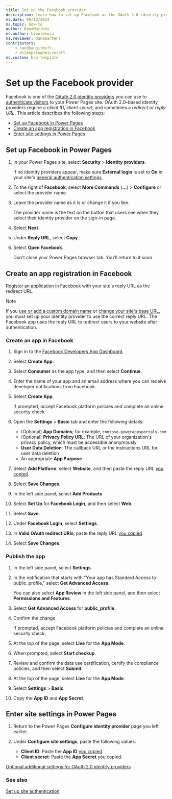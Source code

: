 ```yaml
---
title: Set up the Facebook provider
description: Learn how to set up Facebook as the OAuth 2.0 identity provider for use with sites you create with Microsoft Power Pages.
ms.date: 09/10/2024
ms.topic: how-to
author: DanaMartens
ms.author: bipuldeora
ms.reviewer: danamartens
contributors:
    - sandhangitmsft
    - dileepsinghmicrosoft
ms.custom: bap-template
---
```


# Set up the Facebook provider

Facebook is one of the [OAuth 2.0 identity providers](oauth2-provider.md) you can use to [authenticate visitors](configure-site.md) to your Power Pages site. OAuth 2.0&ndash;based identity providers require a *client ID*, *client secret*, and sometimes a *redirect or reply URL*. This article describes the following steps:

- [Set up Facebook in Power Pages](#set-up-facebook-in-power-pages)
- [Create an app registration in Facebook](#create-an-app-registration-in-facebook)
- [Enter site settings in Power Pages](#enter-site-settings-in-power-pages)

## Set up Facebook in Power Pages

1. In your Power Pages site, select **Security** > **Identity providers**.

    If no identity providers appear, make sure **External login** is set to **On** in your site's [general authentication settings](configure-site.md#select-general-authentication-settings).

1. To the right of **Facebook**, select **More Commands** (**&hellip;**) > **Configure** or select the provider name.

1. Leave the provider name as it is or change it if you like.

    The provider name is the text on the button that users see when they select their identity provider on the sign-in page.

1. Select **Next**.

1. Under **Reply URL**, select **Copy**.

1. Select **Open Facebook**.

    Don't close your Power Pages browser tab. You'll return to it soon.

## Create an app registration in Facebook

[Register an application in Facebook](https://developers.facebook.com/docs/development/create-an-app) with your site's reply URL as the redirect URL.

> [!NOTE]
> If you [use or add a custom domain name](../../admin/add-custom-domain.md) or [change your site's base URL](/power-apps/maker/portals/admin/change-base-url), you must set up your identity provider to use the correct reply URL. The Facebook app uses the reply URL to redirect users to your website after authentication.

### Create an app in Facebook

1. Sign in to the [Facebook Developers App Dashboard](https://developers.facebook.com/apps).

1. Select **Create App**.

1. Select **Consumer** as the app type, and then select **Continue**.

1. Enter the name of your app and an email address where you can receive developer notifications from Facebook.

1. Select **Create App**.

    If prompted, accept Facebook platform policies and complete an online security check.

1. Open the **Settings** > **Basic** tab and enter the following details:

    - (Optional) **App Domains**; for example, `contoso.powerappsportals.com`
    - (Optional) **Privacy Policy URL**: The URL of your organization's privacy policy, which must be accessible anonymously
    - **User Data Deletion**: The callback URL or the instructions URL for user data deletion
    - An appropriate **App Purpose**

1. Select **Add Platform**, select **Website**, and then paste the reply URL [you copied](#set-up-facebook-in-power-pages).

1. Select **Save Changes**.

1. In the left side panel, select **Add Products**.

1. Select **Set Up** for **Facebook Login**, and then select **Web**.

1. Select **Save**.

1. Under **Facebook Login**, select **Settings**.

1. In **Valid OAuth redirect URIs**, paste the reply URL [you copied](#set-up-facebook-in-power-pages).
​
1. Select **Save Changes**.

### Publish the app

1. In the left side panel, select **Settings**.

1. In the notification that starts with "Your app has Standard Access to public_profile," select **Get Advanced Access**.

    You can also select **App Review** in the left side panel, and then select **Permissions and Features**.

1. Select **Get Advanced Access** for **public_profile**.

1. Confirm the change.

    If prompted, accept Facebook platform policies and complete an online security check.

1. At the top of the page, select **Live** for the **App Mode**.

1. When prompted, select **Start checkup**.

1. Review and confirm the data use certification, certify the compliance policies, and then select **Submit**.

1. At the top of the page, select **Live** for the **App Mode**.

1. Select **Settings** > **Basic**.

1. Copy the **App ID** and **App Secret**.

## Enter site settings in Power Pages

1. Return to the Power Pages **Configure identity provider** page you left earlier.

1. Under **Configure site settings**, paste the following values:

    - **Client ID​**: Paste the **App ID** [you copied](#publish-the-app).
    - **Client secret**: Paste the **App Secret** you copied.

[Optional additional settings for OAuth 2.0 identity providers](oauth2-settings.md)

### See also

[Set up site authentication](configure-site.md)
